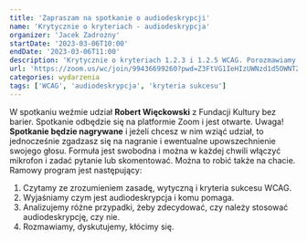 ```yaml
---
title: 'Zapraszam na spotkanie o audiodeskrypcji'
name: 'Krytycznie o kryteriach - audiodeskrypcja'
organizer: 'Jacek Zadrożny'
startDate: '2023-03-06T10:00'
endDate: '2023-03-06T11:00'
description: 'Krytycznie o kryteriach 1.2.3 i 1.2.5 WCAG. Porozmawiamy o tym, jak rozumieć i stosować zasady dostępności dotyczące audiodeskrypcji. Kiedy jest potrzebna, a kiedy można odpuścić.'
url: 'https://zoom.us/wc/join/99436699260?pwd=Z3FtVG1IeHIzUWNzd1d5OWNTZ0Uydz09'
categories: wydarzenia
tags: ['WCAG', 'audiodeskrypcja', 'kryteria sukcesu']
---
```


W spotkaniu weźmie udział **Robert Więckowski** z Fundacji Kultury bez barier. Spotkanie odbędzie się na platformie Zoom i jest otwarte. Uwaga! **Spotkanie będzie nagrywane** i jeżeli chcesz w nim wziąć udział, to jednocześnie zgadzasz się na nagranie i ewentualne upowszechnienie swojego głosu. Formuła jest swobodna i można w każdej chwili włączyć mikrofon i zadać pytanie lub skomentować. Można to robić także na chacie. Ramowy program jest następujący:

1. Czytamy ze zrozumieniem zasadę, wytyczną i kryteria sukcesu WCAG.
2. Wyjaśniamy czym jest audiodeskrypcja i komu pomaga.
3. Analizujemy różne przypadki, żeby zdecydować, czy należy stosować audiodeskrypcję, czy nie.
4. Rozmawiamy, dyskutujemy, kłócimy się.
